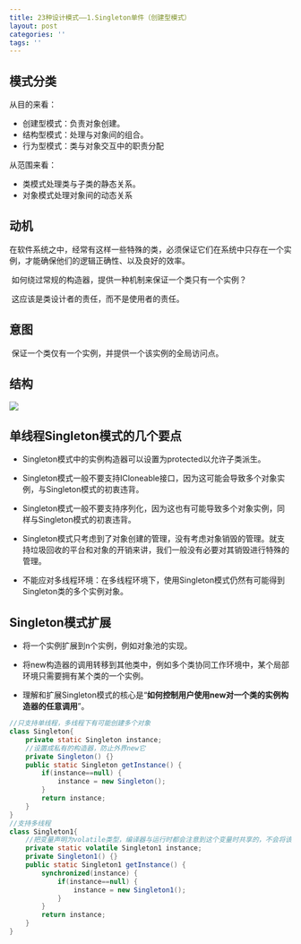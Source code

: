 ```yaml
---
title: 23种设计模式——1.Singleton单件（创建型模式）
layout: post
categories: ''
tags: ''
---
```

## 模式分类

从目的来看：

- 创建型模式：负责对象创建。
- 结构型模式：处理与对象间的组合。
- 行为型模式：类与对象交互中的职责分配

从范围来看：

- 类模式处理类与子类的静态关系。
- 对象模式处理对象间的动态关系

## 动机

​	在软件系统之中，经常有这样一些特殊的类，必须保证它们在系统中只存在一个实例，才能确保他们的逻辑正确性、以及良好的效率。

​	如何绕过常规的构造器，提供一种机制来保证一个类只有一个实例？

​	这应该是类设计者的责任，而不是使用者的责任。

## 意图

​	保证一个类仅有一个实例，并提供一个该实例的全局访问点。

## 结构

![](F:\MyFile\github\DaLian369.github.io\img\单例模式结构.jpg)

## 单线程Singleton模式的几个要点

- Singleton模式中的实例构造器可以设置为protected以允许子类派生。

- Singleton模式一般不要支持ICloneable接口，因为这可能会导致多个对象实例，与Singleton模式的初衷违背。

- Singleton模式一般不要支持序列化，因为这也有可能导致多个对象实例，同样与Singleton模式的初衷违背。

- Singleton模式只考虑到了对象创建的管理，没有考虑对象销毁的管理。就支持垃圾回收的平台和对象的开销来讲，我们一般没有必要对其销毁进行特殊的管理。

- 不能应对多线程环境：在多线程环境下，使用Singleton模式仍然有可能得到Singleton类的多个实例对象。

## Singleton模式扩展

- 将一个实例扩展到n个实例，例如对象池的实现。

- 将new构造器的调用转移到其他类中，例如多个类协同工作环境中，某个局部环境只需要拥有某个类的一个实例。

- 理解和扩展Singleton模式的核心是“**如何控制用户使用new对一个类的实例构造器的任意调用**”。

```java
//只支持单线程，多线程下有可能创建多个对象
class Singleton{
	private static Singleton instance;
	//设置成私有的构造器，防止外界new它
	private Singleton() {}
	public static Singleton getInstance() {
		if(instance==null) {
			instance = new Singleton();
		}
		return instance;
	}
}
//支持多线程
class Singleton1{
	//把变量声明为volatile类型，编译器与运行时都会注意到这个变量时共享的，不会将该变量上的操作与其他内存操作一起重排序
	private static volatile Singleton1 instance;
	private Singleton1() {}
	public static Singleton1 getInstance() {
		synchronized(instance) {
			if(instance==null) {
				instance = new Singleton1();
			}
		}
		return instance;
	}
}
```